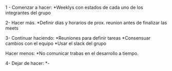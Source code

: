1 - Comenzar a hacer:
*Weeklys con estados de cada uno de los integrantes del grupo

2- Hacer más.
*Definir dias y horarios de prox. reunion antes de finalizar las meets

3- Continuar haciendo:
*Reuniones para definir tareas
*Consensuar cambios con el equipo
*Usar el slack del grupo

Hacer menos:
*No comunicar trabas en el desarrollo a tiempo.

4- Dejar de hacer:
*-